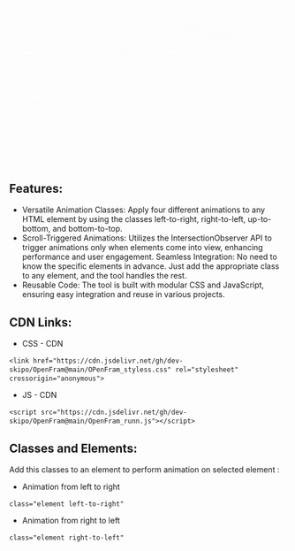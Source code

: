 ![Header](./p2.gif)

## Features:

- Versatile Animation Classes: Apply four different animations to any HTML element by using the classes left-to-right, right-to-left, up-to-bottom, and bottom-to-top.
- Scroll-Triggered Animations: Utilizes the IntersectionObserver API to trigger animations only when elements come into view, enhancing performance and user engagement.
Seamless Integration: No need to know the specific elements in advance. Just add the appropriate class to any element, and the tool handles the rest.
- Reusable Code: The tool is built with modular CSS and JavaScript, ensuring easy integration and reuse in various projects.


## CDN Links:

- CSS - CDN
`````
<link href="https://cdn.jsdelivr.net/gh/dev-skipo/OpenFram@main/OPenFram_styless.css" rel="stylesheet" crossorigin="anonymous">
`````
- JS - CDN
`````
<script src="https://cdn.jsdelivr.net/gh/dev-skipo/OpenFram@main/OpenFram_runn.js"></script>
`````


## Classes and Elements:

Add this classes to an element to perform animation on selected element :

- Animation from left to right
`````
class="element left-to-right"
`````
- Animation from right to left
`````
class="element right-to-left"
`````



